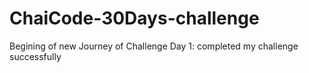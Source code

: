 # ChaiCode-30Days-challenge
Begining of new Journey of Challenge
Day 1: completed my challenge successfully
